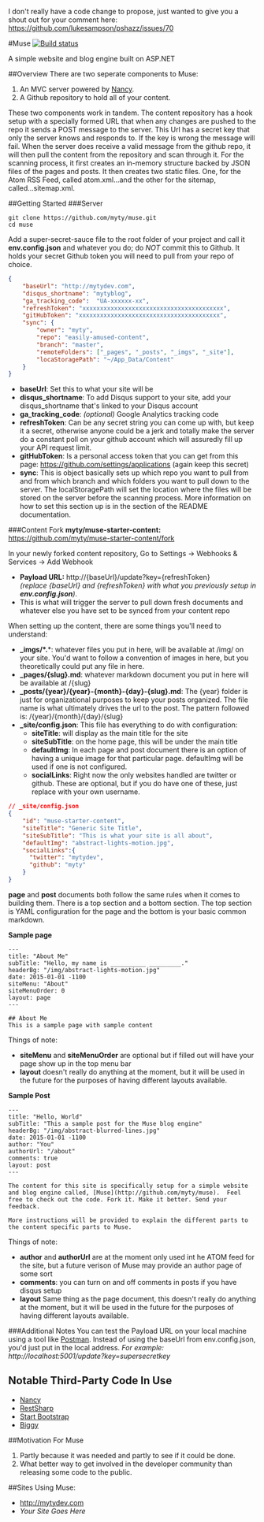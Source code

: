 I don't really have a code change to propose, just wanted to give you a shout out for your comment here: https://github.com/lukesampson/pshazz/issues/70




#Muse
[![Build status](https://ci.appveyor.com/api/projects/status/m0m9dx7b1h73eot3?svg=true)](https://ci.appveyor.com/project/MichaelTyson/shiny-myty-website)

A simple website and blog engine built on ASP.NET

##Overview
There are two seperate components to Muse:

1. An MVC server powered by [Nancy](https://github.com/NancyFx/Nancy).
2. A Github repository to hold all of your content.

These two components work in tandem. The content repository has a hook setup with a specially formed URL that when any changes are pushed to the repo it sends a POST message to the server.  This Url has a secret key that only the server knows and responds to.  If the key is wrong the message will fail. When the server does receive a valid message from the github repo, it will then pull the content from the repository and scan through it.  For the scanning process, it first creates an in-memory structure backed by JSON files of the pages and posts.  It then creates two static files. One, for the Atom RSS Feed, called atom.xml...and the other for the sitemap, called...sitemap.xml.

##Getting Started
###Server

```
git clone https://github.com/myty/muse.git
cd muse
```

Add a super-secret-sauce file to the root folder of your project and call it **env.config.json** and whatever you do; do _NOT_ commit this to Github.  It holds your secret Github token you will need to pull from your repo of choice.
```json
{
    "baseUrl": "http://mytydev.com",
    "disqus_shortname": "mytyblog",
    "ga_tracking_code":  "UA-xxxxxx-xx",
    "refreshToken": "xxxxxxxxxxxxxxxxxxxxxxxxxxxxxxxxxxxxxxxx",
    "gitHubToken": "xxxxxxxxxxxxxxxxxxxxxxxxxxxxxxxxxxxxxxxx",
    "sync": {
        "owner": "myty",
        "repo": "easily-amused-content",
        "branch": "master",
        "remoteFolders": ["_pages", "_posts", "_imgs", "_site"],
        "locaStoragePath": "~/App_Data/Content"
    }
}
```
- **baseUrl**: Set this to what your site will be
- **disqus_shortname**: To add Disqus support to your site, add your disqus_shortname that's linked to your Disqus account
- **ga_tracking_code**: _(optional)_ Google Analytics tracking code
- **refreshToken**: Can be any secret string you can come up with, but keep it a secret, otherwise anyone could be a jerk and totally make the server do a constant poll on your github account which will assuredly fill up your API request limit.
- **gitHubToken**: Is a personal access token that you can get from this page: https://github.com/settings/applications (again keep this secret)
- **sync**: This is object basically sets up which repo you want to pull from and from which branch and which folders you want to pull down to the server.  The localStoragePath will set the location where the files will be stored on the server before the scanning process. More information on how to set this section up is in the section of the README documentation.

###Content
Fork **myty/muse-starter-content:** https://github.com/myty/muse-starter-content/fork

In your newly forked content repository, Go to Settings -> Webhooks & Services -> Add Webhook
- **Payload URL:** http://{baseUrl}/update?key={refreshToken} <br/>_(replace {baseUrl} and {refreshToken} with what you previously setup in  **env.config.json**)_.
- This is what will trigger the server to pull down fresh documents and whatever else you have set to be synced from your content repo

When setting up the content, there are some things you'll need to understand:
- **_imgs/\*.***: whatever files you put in here, will be available at /img/ on your site. You'd want to follow a convention of images in here, but you theoretically could put any file in here.
- **_pages/{slug}.md**: whatever markdown document you put in here will be available at /{slug}
- **_posts/{year}/{year}-{month}-{day}-{slug}.md**: The {year} folder is just for organizational purposes to keep your posts organized. The file name is what ultimately drives the url to the post. The pattern followed is: /{year}/{month}/{day}/{slug}
- **_site/config.json**: This file has everything to do with configuration:
  - **siteTitle**: will display as the main title for the site
  - **siteSubTitle**: on the home page, this will be under the main title
  - **defaultImg**: In each page and post document there is an option of having a unique image for that particular page. defaultImg will be used if one is not configured.
  - **socialLinks**: Right now the only websites handled are twitter or github. These are optional, but if you do have one of these, just replace with your own username.

```json
// _site/config.json
{
    "id": "muse-starter-content",
    "siteTitle": "Generic Site Title",
    "siteSubTitle": "This is what your site is all about",
    "defaultImg": "abstract-lights-motion.jpg",
    "socialLinks":{
      "twitter": "mytydev",
      "github": "myty"
    }
}
```

**page** and **post** documents both follow the same rules when it comes to building them. There is a top section and a bottom section.  The top section is YAML configuration for the page and the bottom is your basic common markdown.

**Sample page**
```
---
title: "About Me"
subTitle: "Hello, my name is __________ _________."
headerBg: "/img/abstract-lights-motion.jpg"
date: 2015-01-01 -1100
siteMenu: "About"
siteMenuOrder: 0
layout: page
---

## About Me
This is a sample page with sample content
```

Things of note:
- **siteMenu** and **siteMenuOrder** are optional but if filled out will have your page show up in the top menu bar
- **layout** doesn't really do anything at the moment, but it will be used in the future for the purposes of having different layouts available.

**Sample Post**
```
---
title: "Hello, World"
subTitle: "This a sample post for the Muse blog engine"
headerBg: "/img/abstract-blurred-lines.jpg"
date: 2015-01-01 -1100
author: "You"
authorUrl: "/about"
comments: true
layout: post
---

The content for this site is specifically setup for a simple website and blog engine called, [Muse](http://github.com/myty/muse).  Feel free to check out the code. Fork it. Make it better. Send your feedback.

More instructions will be provided to explain the different parts to the content specific parts to Muse.
```

Things of note:
- **author** and **authorUrl** are at the moment only used int he ATOM feed for the site, but a future verison of Muse may provide an author page of some sort
- **comments**: you can turn on and off comments in posts if you have disqus setup
- **layout** Same thing as the page document, this doesn't really do anything at the moment, but it will be used in the future for the purposes of having different layouts available.


###Additional Notes
You can test the Payload URL on your local machine using a tool like [Postman](https://chrome.google.com/webstore/detail/postman-rest-client-packa/fhbjgbiflinjbdggehcddcbncdddomop).  Instead of using the baseUrl from env.config.json, you'd just put in the local address. _For example: http://localhost:5001/update?key=supersecretkey_


## Notable Third-Party Code In Use
- <a href="http://nancyfx.org/" target="_blank">Nancy</a>
- <a href="http://restsharp.org/" target="_blank">RestSharp</a>
- <a href="http://startbootstrap.com/template-overviews/clean-blog/" target="_blank">Start Bootstrap</a>
- <a href="https://github.com/xivSolutions/biggy" target="_blank">Biggy</a>


##Motivation For Muse
1. Partly because it was needed and partly to see if it could be done.
2. What better way to get involved in the developer community than releasing some code to the public.

##Sites Using Muse:
- http://mytydev.com
- _Your Site Goes Here_
